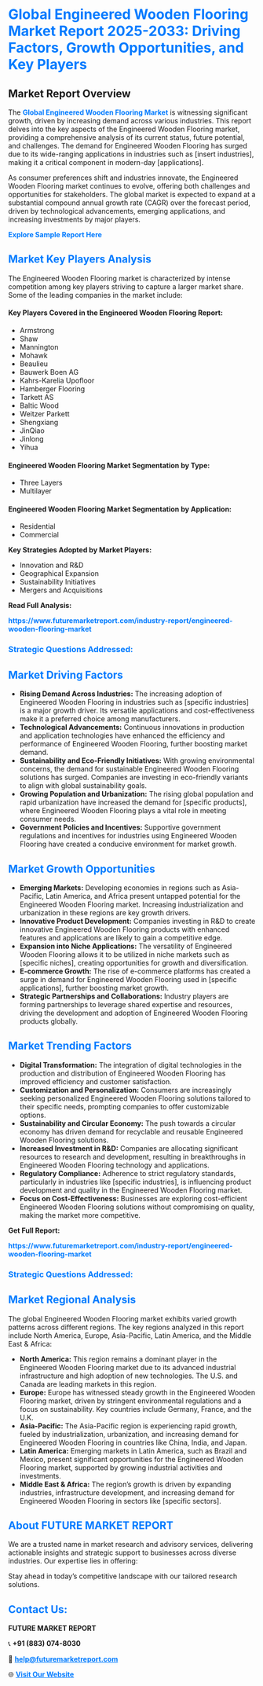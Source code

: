 <h1 style="color: #007BFF;">Global Engineered Wooden Flooring Market Report 2025-2033: Driving Factors, Growth Opportunities, and Key Players</h1>

<section id="overview">
<h2>Market Report Overview</h2>
<p>The <a href="https://www.futuremarketreport.com/industry-report/engineered-wooden-flooring-market" style="color: #007BFF; text-decoration: none;"><strong>Global Engineered Wooden Flooring Market</strong></a> is witnessing significant growth, driven by increasing demand across various industries. This report delves into the key aspects of the Engineered Wooden Flooring market, providing a comprehensive analysis of its current status, future potential, and challenges. The demand for Engineered Wooden Flooring has surged due to its wide-ranging applications in industries such as [insert industries], making it a critical component in modern-day [applications].</p>
<p>As consumer preferences shift and industries innovate, the Engineered Wooden Flooring market continues to evolve, offering both challenges and opportunities for stakeholders. The global market is expected to expand at a substantial compound annual growth rate (CAGR) over the forecast period, driven by technological advancements, emerging applications, and increasing investments by major players.</p>
</section>

<section id="overview">
<p><a href="https://www.futuremarketreport.com/request-sample/reportId=102467" style="color: #007BFF; text-decoration: none;"><strong>Explore Sample Report Here</strong></a></p>
</section>

<section id="key-players">
<h2 style="color: #007BFF;">Market Key Players Analysis</h2>
<p>The Engineered Wooden Flooring market is characterized by intense competition among key players striving to capture a larger market share. Some of the leading companies in the market include:</p>
<h4>Key Players Covered in the Engineered Wooden Flooring Report:</h4>
<ul><li>Armstrong</li><li>Shaw</li><li>Mannington</li><li>Mohawk</li><li>Beaulieu</li><li>Bauwerk Boen AG</li><li>Kahrs-Karelia Upofloor</li><li>Hamberger Flooring</li><li>Tarkett AS</li><li>Baltic Wood</li><li>Weitzer Parkett</li><li>Shengxiang</li><li>JinQiao</li><li>Jinlong</li><li>Yihua</li></ul>
<h4>Engineered Wooden Flooring Market Segmentation by Type:</h4>
<ul><li>Three Layers</li><li>Multilayer</li></ul>

<h4>Engineered Wooden Flooring Market Segmentation by Application:</h4>
<ul><li>Residential</li><li>Commercial</li></ul>
<p><strong>Key Strategies Adopted by Market Players:</strong></p>
<ul>
<li>Innovation and R&D</li>
<li>Geographical Expansion</li>
<li>Sustainability Initiatives</li>
<li>Mergers and Acquisitions</li>
</ul>
</section>

<section>
<p><strong>Read Full Analysis: </strong></p><a href="https://www.futuremarketreport.com/industry-report/engineered-wooden-flooring-market" style="color: #007BFF; text-decoration: none;"><strong>https://www.futuremarketreport.com/industry-report/engineered-wooden-flooring-market</strong></a>
<h3 style="color: #007BFF;">Strategic Questions Addressed:</h3>
</section>

<section id="driving-factors">
<h2 style="color: #007BFF;">Market Driving Factors</h2>
<ul>
<li><strong>Rising Demand Across Industries:</strong> The increasing adoption of Engineered Wooden Flooring in industries such as [specific industries] is a major growth driver. Its versatile applications and cost-effectiveness make it a preferred choice among manufacturers.</li>
<li><strong>Technological Advancements:</strong> Continuous innovations in production and application technologies have enhanced the efficiency and performance of Engineered Wooden Flooring, further boosting market demand.</li>
<li><strong>Sustainability and Eco-Friendly Initiatives:</strong> With growing environmental concerns, the demand for sustainable Engineered Wooden Flooring solutions has surged. Companies are investing in eco-friendly variants to align with global sustainability goals.</li>
<li><strong>Growing Population and Urbanization:</strong> The rising global population and rapid urbanization have increased the demand for [specific products], where Engineered Wooden Flooring plays a vital role in meeting consumer needs.</li>
<li><strong>Government Policies and Incentives:</strong> Supportive government regulations and incentives for industries using Engineered Wooden Flooring have created a conducive environment for market growth.</li>
</ul>
</section>

<section id="growth-opportunities">
<h2 style="color: #007BFF;">Market Growth Opportunities</h2>
<ul>
<li><strong>Emerging Markets:</strong> Developing economies in regions such as Asia-Pacific, Latin America, and Africa present untapped potential for the Engineered Wooden Flooring market. Increasing industrialization and urbanization in these regions are key growth drivers.</li>
<li><strong>Innovative Product Development:</strong> Companies investing in R&D to create innovative Engineered Wooden Flooring products with enhanced features and applications are likely to gain a competitive edge.</li>
<li><strong>Expansion into Niche Applications:</strong> The versatility of Engineered Wooden Flooring allows it to be utilized in niche markets such as [specific niches], creating opportunities for growth and diversification.</li>
<li><strong>E-commerce Growth:</strong> The rise of e-commerce platforms has created a surge in demand for Engineered Wooden Flooring used in [specific applications], further boosting market growth.</li>
<li><strong>Strategic Partnerships and Collaborations:</strong> Industry players are forming partnerships to leverage shared expertise and resources, driving the development and adoption of Engineered Wooden Flooring products globally.</li>
</ul>
</section>

<section id="trending-factors">
<h2 style="color: #007BFF;">Market Trending Factors</h2>
<ul>
<li><strong>Digital Transformation:</strong> The integration of digital technologies in the production and distribution of Engineered Wooden Flooring has improved efficiency and customer satisfaction.</li>
<li><strong>Customization and Personalization:</strong> Consumers are increasingly seeking personalized Engineered Wooden Flooring solutions tailored to their specific needs, prompting companies to offer customizable options.</li>
<li><strong>Sustainability and Circular Economy:</strong> The push towards a circular economy has driven demand for recyclable and reusable Engineered Wooden Flooring solutions.</li>
<li><strong>Increased Investment in R&D:</strong> Companies are allocating significant resources to research and development, resulting in breakthroughs in Engineered Wooden Flooring technology and applications.</li>
<li><strong>Regulatory Compliance:</strong> Adherence to strict regulatory standards, particularly in industries like [specific industries], is influencing product development and quality in the Engineered Wooden Flooring market.</li>
<li><strong>Focus on Cost-Effectiveness:</strong> Businesses are exploring cost-efficient Engineered Wooden Flooring solutions without compromising on quality, making the market more competitive.</li>
</ul>
</section>

<section>
<p><strong>Get Full Report: </strong></p><a href="https://www.futuremarketreport.com/industry-report/engineered-wooden-flooring-market" style="color: #007BFF; text-decoration: none;"><strong>https://www.futuremarketreport.com/industry-report/engineered-wooden-flooring-market</strong></a>
<h3 style="color: #007BFF;">Strategic Questions Addressed:</h3>
</section>


<section id="regional-analysis">
<h2 style="color: #007BFF;">Market Regional Analysis</h2>
<p>The global Engineered Wooden Flooring market exhibits varied growth patterns across different regions. The key regions analyzed in this report include North America, Europe, Asia-Pacific, Latin America, and the Middle East & Africa:</p>
<ul>
<li><strong>North America:</strong> This region remains a dominant player in the Engineered Wooden Flooring market due to its advanced industrial infrastructure and high adoption of new technologies. The U.S. and Canada are leading markets in this region.</li>
<li><strong>Europe:</strong> Europe has witnessed steady growth in the Engineered Wooden Flooring market, driven by stringent environmental regulations and a focus on sustainability. Key countries include Germany, France, and the U.K.</li>
<li><strong>Asia-Pacific:</strong> The Asia-Pacific region is experiencing rapid growth, fueled by industrialization, urbanization, and increasing demand for Engineered Wooden Flooring in countries like China, India, and Japan.</li>
<li><strong>Latin America:</strong> Emerging markets in Latin America, such as Brazil and Mexico, present significant opportunities for the Engineered Wooden Flooring market, supported by growing industrial activities and investments.</li>
<li><strong>Middle East & Africa:</strong> The region’s growth is driven by expanding industries, infrastructure development, and increasing demand for Engineered Wooden Flooring in sectors like [specific sectors].</li>
</ul>
</section>

<footer>
<h2 style="color: #007BFF;">About FUTURE MARKET REPORT</h2>
<p>We are a trusted name in market research and advisory services, delivering actionable insights and strategic support to businesses across diverse industries. Our expertise lies in offering:</p>

<p>Stay ahead in today’s competitive landscape with our tailored research solutions.</p>

<h2 style="color: #007BFF;">Contact Us:</h2>
<p><strong>FUTURE MARKET REPORT</strong></p>
<p>📞 <strong>+91 (883) 074-8030</strong></p>
<p>📧 <strong><a href="mailto:help@futuremarketreport.com" style="color: #007BFF;">help@futuremarketreport.com</a></strong></p>
<p>🌐 <strong><a href="https://www.futuremarketreport.com/" style="color: #007BFF;">Visit Our Website</a></strong></p>
</footer>